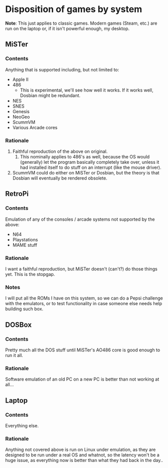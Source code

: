 # Disposition of games by system

**Note**: This just applies to classic games. Modern games (Steam, etc.) are run on the laptop or, if it isn't powerful enough, my desktop.

## MiSTer

### Contents

Anything that is supported including, but not limited to:

- Apple II
- 486
    - This is experimental, we'll see how well it works. If it works well, Dosbian might be redundant.
- NES
- SNES
- Genesis
- NeoGeo
- ScummVM
- Various Arcade cores

### Rationale

1. Faithful reproduction of the above on original.
    1. This nominally applies to 486's as well, because the OS would (generally)
       let the program basically completely take over, unless it had installed
       itself to do stuff on an interrupt (like the mouse driver).
1. ScummVM could do either on MiSTer or Dosbian, but the theory is that Dosbian
   will eventually be rendered obsolete.

## RetroPi

### Contents

Emulation of any of the consoles / arcade systems not supported by the above:

- N64
- Playstations
- MAME stuff

### Rationale

I want a faithful reproduction, but MiSTer doesn't (can't?) do those things yet. This is the stopgap.

### Notes

I will put all the ROMs I have on this system, so we can do a Pepsi challenge with the emulators, or to test functionality in case someone else needs help building such box.

## DOSBox

### Contents

Pretty much all the DOS stuff until MiSTer's AO486 core is good enough to run
it all.

### Rationale

Software emulation of an old PC on a new PC is better than not working at all...

## Laptop

### Contents

Everything else.

### Rationale

Anything not covered above is run on Linux under emulation, as they are designed to be run under a real OS and whatnot, so the latency won't be a huge issue, as everything now is better than what they had back in the day..